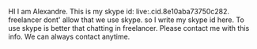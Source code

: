 HI
I am Alexandre.
This is my skype id: live:.cid.8e10aba73750c282.
freelancer dont' allow that we use skype.
so I write my skype id here.
To use skype is better that chatting in freelancer.
Please contact me with this info.
We can always contact anytime.
